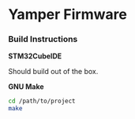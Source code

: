 # Yamper Firmware

### Build Instructions

**STM32CubeIDE**

Should build out of the box.

**GNU Make**

```bash
cd /path/to/project
make
```

